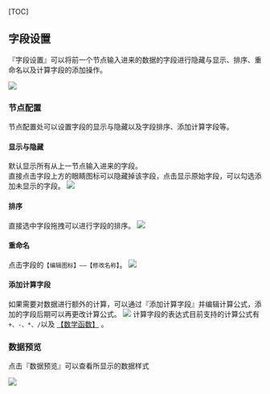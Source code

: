 [TOC]

## 字段设置
『字段设置』可以将前一个节点输入进来的数据的字段进行隐藏与显示、排序、重命名以及计算字段的添加操作。


![](http://docfiles.baibaoyun.com/FvhtQVnSlnZXwrQ0DWwe0AvuyM3x)


### 节点配置
节点配置处可以设置字段的显示与隐藏以及字段排序、添加计算字段等。
#### 显示与隐藏
默认显示所有从上一节点输入进来的字段。<br>
直接点击字段上方的眼睛图标可以隐藏掉该字段，点击显示原始字段，可以勾选添加未显示的字段。
![](http://docfiles.baibaoyun.com/lvKVra7wiiPINUO1Z8SQLRxo1ViX)
#### 排序
直接选中字段拖拽可以进行字段的排序。 
![](http://docfiles.baibaoyun.com/FgdxjpwGqHkxBKyY7IMhP_gOhKp7)

#### 重命名
点击字段的`【编辑图标】——【修改名称】`。
![](http://docfiles.baibaoyun.com/lgS9R0jOIkmuspNr3wwlVB44vLGS)

#### 添加计算字段
如果需要对数据进行额外的计算，可以通过『添加计算字段』并编辑计算公式，添加的字段后期可以再更改计算公式。
![](http://docfiles.baibaoyun.com/lkqXO8jgPwSnQS7ZRIMYyOG3Ndi3)
计算字段的表达式目前支持的计算公式有`+、-、*、/`以及 [【数学函数】](https://doc.baibaoyun.com/doc/1060) 。

### 数据预览
点击『数据预览』可以查看所显示的数据样式

![](http://docfiles.baibaoyun.com/FjzshHzqgBOWbwKlAh_ksbhejTZO)



